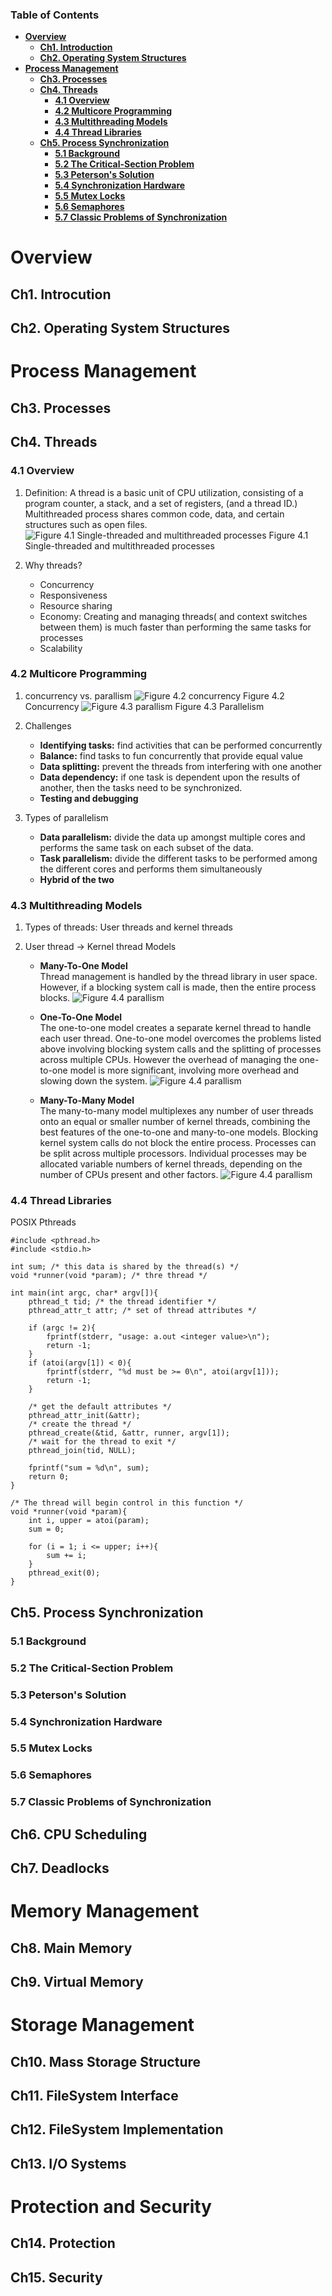 ### Table of Contents

- **[Overview](#Overview)**
	* **[Ch1. Introduction](#Ch1)**
	* **[Ch2. Operating System Structures](#Ch2)**
- **[Process Management](#Process)**
	* **[Ch3. Processes](#Ch3)**
	* **[Ch4. Threads](#Ch4)**
		+ **[4.1 Overview](#4.1)**
		+ **[4.2 Multicore Programming](#4.2)**
		+ **[4.3 Multithreading Models](#4.3)**
		+ **[4.4 Thread Libraries](#4.4)**
	* **[Ch5. Process Synchronization](#Ch5)**
		+ **[5.1 Background](#5.1)**
		+ **[5.2 The Critical-Section Problem](#5.2)**
		+ **[5.3 Peterson's Solution](#5.3)**
		+ **[5.4 Synchronization Hardware](#5.4)**
		+ **[5.5 Mutex Locks](#5.5)**
		+ **[5.6 Semaphores](#5.6)**
		+ **[5.7 Classic Problems of Synchronization](#5.7)**

<a name="Overview"></a>
# Overview

<a name="Ch1"></a>
## Ch1. Introcution

<a name="Ch2"></a>
## Ch2. Operating System Structures
<a name="Process"></a>
# Process Management
<a name="Ch3"></a>
## Ch3. Processes
<a name="Ch4"></a>
## Ch4. Threads
<a name="4.1"></a>
### 4.1 Overview
1. Definition: A thread is a basic unit of CPU utilization, consisting of a program counter, a stack, and a set of registers, (and a thread ID.) Multithreaded process shares common code, data, and certain structures such as open files.
![Figure 4.1 Single-threaded and multithreaded processes](process.png)
Figure 4.1 Single-threaded and multithreaded processes

2. Why threads?

	- Concurrency
	- Responsiveness
	- Resource sharing
	- Economy: Creating and managing threads( and context switches between them) is much faster than performing the same tasks for processes
	- Scalability
	
<a name="4.2"></a>
### 4.2 Multicore Programming

1. concurrency vs. parallism
![Figure 4.2 concurrency](concurrency.png)
Figure 4.2 Concurrency
![Figure 4.3 parallism](parallism.png)
Figure 4.3 Parallelism

2. Challenges
	
	- **Identifying tasks:** find activities that can be performed concurrently
	- **Balance:** find tasks to fun concurrently that provide equal value
	- **Data splitting:** prevent the threads from interfering with one another
	- **Data dependency:** if one task is dependent upon the results of another, then the tasks need to be synchronized.
	- **Testing and debugging**

3. Types of parallelism

	- **Data parallelism:** divide the data up amongst multiple cores and performs the same task on each subset of the data.
	- **Task parallelism:** divide the different tasks to be performed among the different cores and performs them simultaneously
	- **Hybrid of the two**

<a name="4.3"></a>
### 4.3 Multithreading Models
1. Types of threads: User threads and kernel threads
2. User thread -> Kernel thread Models

	- **Many-To-One Model**<br>
	Thread management is handled by the thread library in user space. However, if a blocking system call is made, then the entire process blocks.
	![Figure 4.4 parallism](multi2one.png)
		
	- **One-To-One Model**<br>
	The one-to-one model creates a separate kernel thread to handle each user thread. One-to-one model overcomes the problems listed above involving blocking system calls and the splitting of processes across multiple CPUs. However the overhead of managing the one-to-one model is more significant, involving more overhead and slowing down the system.
	![Figure 4.4 parallism](one2one.png)
	- **Many-To-Many Model**<br>
	The many-to-many model multiplexes any number of user threads onto an equal or smaller number of kernel threads, combining the best features of the one-to-one and many-to-one models. Blocking kernel system calls do not block the entire process. Processes can be split across multiple processors. Individual processes may be allocated variable numbers of kernel threads, depending on the number of CPUs present and other factors. 
	![Figure 4.4 parallism](many2many.png)

<a name="4.4"></a>
### 4.4 Thread Libraries
POSIX Pthreads

```
#include <pthread.h>
#include <stdio.h>

int sum; /* this data is shared by the thread(s) */
void *runner(void *param); /* thre thread */

int main(int argc, char* argv[]){
	pthread_t tid; /* the thread identifier */
	pthread_attr_t attr; /* set of thread attributes */

	if (argc != 2){
		fprintf(stderr, "usage: a.out <integer value>\n");
		return -1;
	}
	if (atoi(argv[1]) < 0){
		fprintf(stderr, "%d must be >= 0\n", atoi(argv[1]));
		return -1;
	}

	/* get the default attributes */
	pthread_attr_init(&attr);
	/* create the thread */
	pthread_create(&tid, &attr, runner, argv[1]);
	/* wait for the thread to exit */
	pthread_join(tid, NULL);

	fprintf("sum = %d\n", sum);
	return 0;
}

/* The thread will begin control in this function */
void *runner(void *param){
	int i, upper = atoi(param);
	sum = 0;

	for (i = 1; i <= upper; i++){
		sum += i;
	}
	pthread_exit(0);
}
```

<a name="Ch5"></a>
## Ch5. Process Synchronization

<a name="5.1"></a>
### 5.1 Background
<a name="5.2"></a>
### 5.2 The Critical-Section Problem
<a name="5.3"></a>
### 5.3 Peterson's Solution
<a name="5.4"></a>
### 5.4 Synchronization Hardware
<a name="5.5"></a>
### 5.5 Mutex Locks
<a name="5.6"></a>
### 5.6 Semaphores
<a name="5.7"></a>
### 5.7 Classic Problems of Synchronization
<a name="Ch6"></a>
## Ch6. CPU Scheduling
<a name="Ch7"></a>
## Ch7. Deadlocks
# Memory Management
<a name="Ch8"></a>
## Ch8. Main Memory
## Ch9. Virtual Memory
# Storage Management
## Ch10. Mass Storage Structure
## Ch11. FileSystem Interface
## Ch12. FileSystem Implementation
## Ch13. I/O Systems
# Protection and Security
## Ch14. Protection
## Ch15. Security
